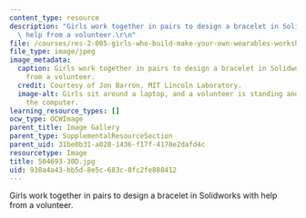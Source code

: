 ```yaml
---
content_type: resource
description: "Girls work together in pairs to design a bracelet in Solidworks with\
  \ help from a volunteer.\r\n"
file: /courses/res-2-005-girls-who-build-make-your-own-wearables-workshop-spring-2015/938a4a43bb5d8e5c683c0fc2fe888412_504693-30D.jpg
file_type: image/jpeg
image_metadata:
  caption: Girls work together in pairs to design a bracelet in Solidworks with help
    from a volunteer.
  credit: Courtesy of Jon Barron, MIT Lincoln Laboratory.
  image-alt: Girls sit around a laptop, and a volunteer is standing and helping at
    the computer.
learning_resource_types: []
ocw_type: OCWImage
parent_title: Image Gallery
parent_type: SupplementalResourceSection
parent_uid: 31be0b31-a028-1436-f17f-4178e2dafd4c
resourcetype: Image
title: 504693-30D.jpg
uid: 938a4a43-bb5d-8e5c-683c-0fc2fe888412
---
```

Girls work together in pairs to design a bracelet in Solidworks with help from a volunteer.


